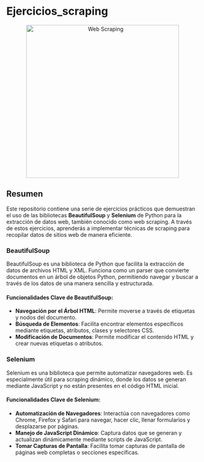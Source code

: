 # Ejercicios_scraping

<div align="center">
    <img src="https://github.com/jdbaquero84/Ejercicios_scraping/blob/master/img.jpg" alt="Web Scraping" width="400"/>
</div>

## Resumen

Este repositorio contiene una serie de ejercicios prácticos que demuestran el uso de las bibliotecas **BeautifulSoup** y **Selenium** de Python para la extracción de datos web, también conocido como web scraping. A través de estos ejercicios, aprenderás a implementar técnicas de scraping para recopilar datos de sitios web de manera eficiente.

### BeautifulSoup

BeautifulSoup es una biblioteca de Python que facilita la extracción de datos de archivos HTML y XML. Funciona como un parser que convierte documentos en un árbol de objetos Python, permitiendo navegar y buscar a través de los datos de una manera sencilla y estructurada.

#### Funcionalidades Clave de BeautifulSoup:

- **Navegación por el Árbol HTML**: Permite moverse a través de etiquetas y nodos del documento.
- **Búsqueda de Elementos**: Facilita encontrar elementos específicos mediante etiquetas, atributos, clases y selectores CSS.
- **Modificación de Documentos**: Permite modificar el contenido HTML y crear nuevas etiquetas o atributos.

### Selenium

Selenium es una biblioteca que permite automatizar navegadores web. Es especialmente útil para scraping dinámico, donde los datos se generan mediante JavaScript y no están presentes en el código HTML inicial.

#### Funcionalidades Clave de Selenium:

- **Automatización de Navegadores**: Interactúa con navegadores como Chrome, Firefox y Safari para navegar, hacer clic, llenar formularios y desplazarse por páginas.
- **Manejo de JavaScript Dinámico**: Captura datos que se generan y actualizan dinámicamente mediante scripts de JavaScript.
- **Tomar Capturas de Pantalla**: Facilita tomar capturas de pantalla de páginas web completas o secciones específicas.
